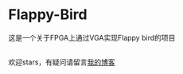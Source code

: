 # Flappy-Bird
这是一个关于FPGA上通过VGA实现Flappy bird的项目
##
欢迎stars，有疑问请留言[我的博客](https://blog.csdn.net/qq_40589292/article/details/80515366)
